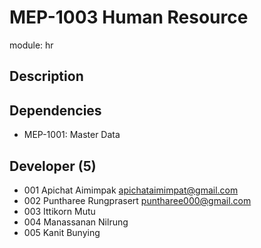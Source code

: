 # MEP-1003 Human Resource

module: hr

## Description

## Dependencies
- MEP-1001: Master Data

## Developer (5)
- 001 Apichat Aimimpak apichataimimpat@gmail.com
- 002 Puntharee Rungprasert puntharee000@gmail.com
- 003 Ittikorn Mutu 
- 004 Manassanan Nilrung
- 005 Kanit Bunying